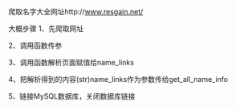 爬取名字大全网址http://www.resgain.net/

大概步骤
1、先爬取网址
   
2、调用函数传参
   
3、调用函数解析页面赋值给name_links
  
4、把解析得到的内容(str)name_links作为参数传给get_all_name_info
    
5、链接MySQL数据库，关闭数据库链接
 